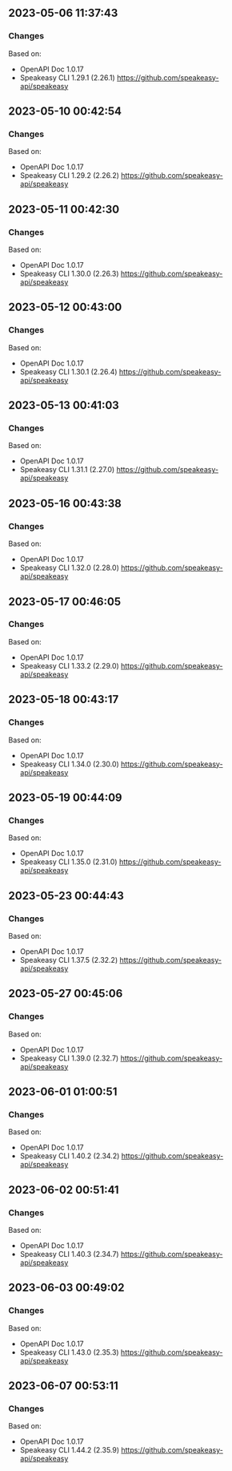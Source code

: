 

## 2023-05-06 11:37:43
### Changes
Based on:
- OpenAPI Doc 1.0.17 
- Speakeasy CLI 1.29.1 (2.26.1) https://github.com/speakeasy-api/speakeasy

## 2023-05-10 00:42:54
### Changes
Based on:
- OpenAPI Doc 1.0.17 
- Speakeasy CLI 1.29.2 (2.26.2) https://github.com/speakeasy-api/speakeasy

## 2023-05-11 00:42:30
### Changes
Based on:
- OpenAPI Doc 1.0.17 
- Speakeasy CLI 1.30.0 (2.26.3) https://github.com/speakeasy-api/speakeasy

## 2023-05-12 00:43:00
### Changes
Based on:
- OpenAPI Doc 1.0.17 
- Speakeasy CLI 1.30.1 (2.26.4) https://github.com/speakeasy-api/speakeasy

## 2023-05-13 00:41:03
### Changes
Based on:
- OpenAPI Doc 1.0.17 
- Speakeasy CLI 1.31.1 (2.27.0) https://github.com/speakeasy-api/speakeasy

## 2023-05-16 00:43:38
### Changes
Based on:
- OpenAPI Doc 1.0.17 
- Speakeasy CLI 1.32.0 (2.28.0) https://github.com/speakeasy-api/speakeasy

## 2023-05-17 00:46:05
### Changes
Based on:
- OpenAPI Doc 1.0.17 
- Speakeasy CLI 1.33.2 (2.29.0) https://github.com/speakeasy-api/speakeasy

## 2023-05-18 00:43:17
### Changes
Based on:
- OpenAPI Doc 1.0.17 
- Speakeasy CLI 1.34.0 (2.30.0) https://github.com/speakeasy-api/speakeasy

## 2023-05-19 00:44:09
### Changes
Based on:
- OpenAPI Doc 1.0.17 
- Speakeasy CLI 1.35.0 (2.31.0) https://github.com/speakeasy-api/speakeasy

## 2023-05-23 00:44:43
### Changes
Based on:
- OpenAPI Doc 1.0.17 
- Speakeasy CLI 1.37.5 (2.32.2) https://github.com/speakeasy-api/speakeasy

## 2023-05-27 00:45:06
### Changes
Based on:
- OpenAPI Doc 1.0.17 
- Speakeasy CLI 1.39.0 (2.32.7) https://github.com/speakeasy-api/speakeasy

## 2023-06-01 01:00:51
### Changes
Based on:
- OpenAPI Doc 1.0.17 
- Speakeasy CLI 1.40.2 (2.34.2) https://github.com/speakeasy-api/speakeasy

## 2023-06-02 00:51:41
### Changes
Based on:
- OpenAPI Doc 1.0.17 
- Speakeasy CLI 1.40.3 (2.34.7) https://github.com/speakeasy-api/speakeasy

## 2023-06-03 00:49:02
### Changes
Based on:
- OpenAPI Doc 1.0.17 
- Speakeasy CLI 1.43.0 (2.35.3) https://github.com/speakeasy-api/speakeasy

## 2023-06-07 00:53:11
### Changes
Based on:
- OpenAPI Doc 1.0.17 
- Speakeasy CLI 1.44.2 (2.35.9) https://github.com/speakeasy-api/speakeasy